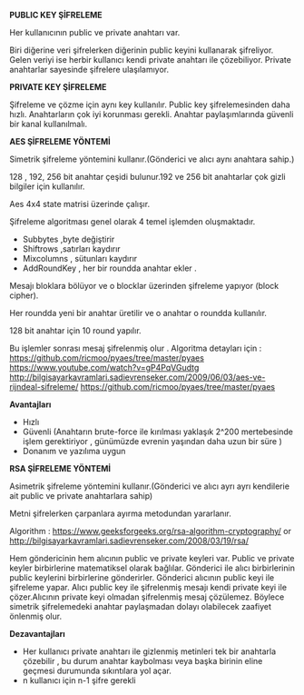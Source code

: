 **PUBLIC KEY ŞİFRELEME**

Her kullanıcının public ve private anahtarı var.

Biri diğerine veri şifrelerken diğerinin public keyini kullanarak şifreliyor. 
Gelen veriyi ise herbir kullanıcı kendi private anahtarı ile çözebiliyor.
Private anahtarlar sayesinde şifrelere ulaşılamıyor.

**PRIVATE KEY ŞİFRELEME**

Şifreleme ve çözme için aynı key kullanılır.
Public key şifrelemesinden daha hızlı.
Anahtarların çok iyi korunması gerekli.
Anahtar paylaşımlarında güvenli bir kanal kullanılmalı.


**AES ŞİFRELEME YÖNTEMİ**

Simetrik şifreleme yöntemini kullanır.(Gönderici ve alıcı aynı anahtara sahip.)

128 , 192, 256 bit anahtar çeşidi bulunur.192 ve 256 bit anahtarlar çok gizli bilgiler için kullanılır.

Aes 4x4 state matrisi üzerinde çalışır.

Şifreleme algoritması genel olarak 4 temel işlemden oluşmaktadır.
  - Subbytes ,byte değiştirir
  - Shiftrows ,satırları kaydırır 
  - Mixcolumns , sütunları kaydırır
  - AddRoundKey , her bir roundda anahtar ekler .
  
Mesajı bloklara bölüyor ve o blocklar üzerinden şifreleme yapıyor (block cipher).

Her roundda yeni bir anahtar üretilir ve o anahtar o roundda kullanılır.

128 bit anahtar için 10 round yapılır.

Bu işlemler sonrası mesaj şifrelenmiş olur . Algoritma detayları için :
https://github.com/ricmoo/pyaes/tree/master/pyaes
https://www.youtube.com/watch?v=gP4PqVGudtg
http://bilgisayarkavramlari.sadievrenseker.com/2009/06/03/aes-ve-rijndeal-sifreleme/
https://github.com/ricmoo/pyaes/tree/master/pyaes

**Avantajları**

- Hızlı
- Güvenli (Anahtarın brute-force ile kırılması yaklaşık 2^200 mertebesinde işlem gerektiriyor , günümüzde evrenin yaşından daha uzun bir süre  )
- Donanım ve yazılıma uygun

**RSA ŞİFRELEME YÖNTEMİ**

Asimetrik şifreleme yöntemini kullanır.(Gönderici ve alıcı ayrı ayrı kendilerie ait public ve private anahtarlara sahip)

Metni şifrelerken çarpanlara ayırma metodundan yararlanır.

Algorithm : https://www.geeksforgeeks.org/rsa-algorithm-cryptography/ or http://bilgisayarkavramlari.sadievrenseker.com/2008/03/19/rsa/

Hem göndericinin hem alıcının public ve private keyleri var.
Public ve private keyler birbirlerine matematiksel olarak bağlılar.
Gönderici ile alıcı birbirlerinin public keylerini birbirlerine gönderirler.
Gönderici alıcının public keyi ile şifreleme yapar.
Alıcı public key ile şifrelenmiş mesajı kendi private keyi ile çözer.Alıcının private keyi olmadan şifrelenmiş mesaj çözülemez.
Böylece simetrik şifrelemedeki anahtar paylaşmadan dolayı olabilecek zaafiyet önlenmiş olur.

**Dezavantajları**

- Her kullanıcı private anahtarı ile gizlenmiş metinleri tek bir anahtarla çözebilir , bu durum anahtar kaybolması veya başka birinin eline geçmesi durumunda sıkıntılara yol açar.
- n kullanıcı için n-1 şifre gerekli

